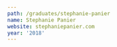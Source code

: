 ```yaml
---
path: /graduates/stephanie-panier
name: Stephanie Panier
website: stephaniepanier.com
year: '2018'
---
```


